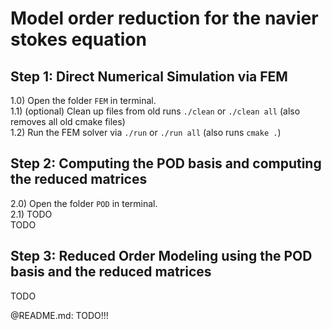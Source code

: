 # Model order reduction for the navier stokes equation

## Step 1: Direct Numerical Simulation via FEM
1.0) Open the folder `FEM` in terminal.  
1.1) (optional) Clean up files from old runs `./clean` or `./clean all` (also removes all old cmake files)  
1.2) Run the FEM solver via `./run` or `./run all` (also runs `cmake .`)

## Step 2: Computing the POD basis and computing the reduced matrices
2.0) Open the folder `POD` in terminal.  
2.1) TODO  
TODO

## Step 3: Reduced Order Modeling using the POD basis and the reduced matrices
TODO



@README.md: TODO!!!
